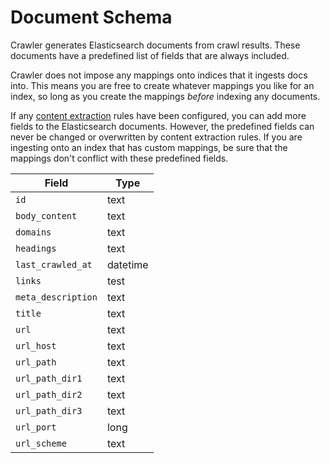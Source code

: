# Document Schema

Crawler generates Elasticsearch documents from crawl results.
These documents have a predefined list of fields that are always included.

Crawler does not impose any mappings onto indices that it ingests docs into.
This means you are free to create whatever mappings you like for an index, so long as you create the mappings _before_ indexing any documents.

If any [content extraction](./CONTENT_EXTRACTION.md) rules have been configured, you can add more fields to the Elasticsearch documents.
However, the predefined fields can never be changed or overwritten by content extraction rules.
If you are ingesting onto an index that has custom mappings, be sure that the mappings don't conflict with these predefined fields.

| Field              | Type     |
|--------------------|----------|
| `id`               | text     |
| `body_content`     | text     |
| `domains`          | text     |
| `headings`         | text     |
| `last_crawled_at`  | datetime |
| `links`            | test     |
| `meta_description` | text     |
| `title`            | text     |
| `url`              | text     |
| `url_host`         | text     |
| `url_path`         | text     |
| `url_path_dir1`    | text     |
| `url_path_dir2`    | text     |
| `url_path_dir3`    | text     |
| `url_port`         | long     |
| `url_scheme`       | text     |

